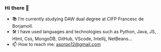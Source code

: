 ### Hi there 👋

- 📚 I’m currently studying DAW dual degree at CIFP Francesc de Borjamoll.
- 🛠️ I have used languages and technologies such as Python, Java, JS, Html, Css, MongoDB, GitHub, VScode, Intellij, NetBeans...
- 📫 How to reach me: asorpo12@gmail.com
